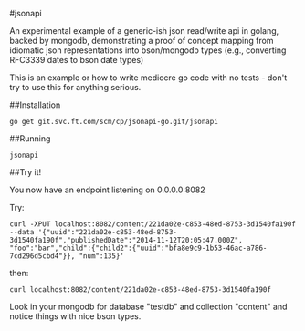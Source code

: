 #jsonapi

An experimental example of a generic-ish json read/write api in golang, backed by mongodb, demonstrating a proof of concept mapping from idiomatic json representations into bson/mongodb types (e.g., converting RFC3339 dates to bson date types)

This is an example or how to write mediocre go code with no tests - don't try to use this for anything serious.

##Installation

	go get git.svc.ft.com/scm/cp/jsonapi-go.git/jsonapi

##Running

	jsonapi

##Try it!

You now have an endpoint listening on 0.0.0.0:8082

Try:

	curl -XPUT localhost:8082/content/221da02e-c853-48ed-8753-3d1540fa190f --data '{"uuid":"221da02e-c853-48ed-8753-3d1540fa190f","publishedDate":"2014-11-12T20:05:47.000Z", "foo":"bar","child":{"child2":{"uuid":"bfa8e9c9-1b53-46ac-a786-7cd296d5cbd4"}}, "num":135}'

then:

	curl localhost:8082/content/221da02e-c853-48ed-8753-3d1540fa190f

Look in your mongodb for database "testdb" and collection "content" and notice things with nice bson types.

